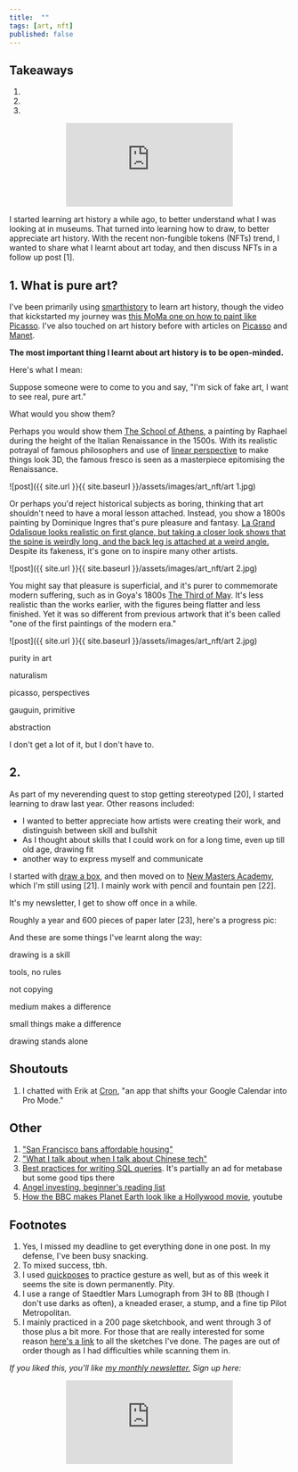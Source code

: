 ```yaml
---
title:  ""  
tags: [art, nft]
published: false
---
```



## Takeaways

1.
2.
3.

<style>
      .iframe-container {
        overflow: hidden;        
        padding-top: 50%; <!-- Calculated from the aspect ration of the content (in case of 16:9 it is 9/16= 0.5625) -->
        position: relative;
      }
      .iframe-container iframe { 
         border: 0;
         height: 100%; <!-- Finally, width and height are set to 100% so the iframe takes up 100% of the containers space. -->
         left: 0;
         position: absolute;
         top: 0;
         width: 100%;
         display: block;
         margin: 0 auto; <!-- center image -->
      }
      <!-- 4x3 Aspect Ratio -->
      .iframe-container-4x3 {
        padding-top: 75%;
      }
</style> 

<div class="iframe-container-4x3">
  <p align="center"><iframe src="https://avoidboringpeople.substack.com/embed" frameborder="0" scrolling="no"> </iframe></p>
</div>

I started learning art history a while ago, to better understand what I was looking at in museums. That turned into learning how to draw, to better appreciate art history. With the recent non-fungible tokens (NFTs) trend, I wanted to share what I learnt about art today, and then discuss NFTs in a follow up post \[1\].

## 1. What is pure art?

I've been primarily using [smarthistory](https://smarthistory.org/ "smart") to learn art history, though the video that kickstarted my journey was [this MoMa one on how to paint like Picasso](https://www.youtube.com/watch?v=rGZYfSzvPvs&list=PLfYVzk0sNiGEZXlIltPP7Yy_s5gTM7hf8 "moma"). I've also touched on art history before with articles on [Picasso](https://avoidboringpeople.substack.com/p/picassos-new-painting-perspectives "picasso") and [Manet](https://avoidboringpeople.substack.com/p/manet-and-modernity "manet").

**The most important thing I learnt about art history is to be open-minded.** 

Here's what I mean:

Suppose someone were to come to you and say, "I'm sick of fake art, I want to see real, pure art."

What would you show them?

Perhaps you would show them [The School of Athens,](https://en.wikipedia.org/wiki/The_School_of_Athens "school") a painting by Raphael during the height of the Italian Renaissance in the 1500s. With its realistic potrayal of famous philosophers and use of [linear perspective](https://en.wikipedia.org/wiki/Perspective_(graphical) "perspective") to make things look 3D, the famous fresco is seen as a masterpiece epitomising the Renaissance.

![post]({{ site.url }}{{ site.baseurl }}/assets/images/art_nft/art 1.jpg)

Or perhaps you'd reject historical subjects as boring, thinking that art shouldn't need to have a moral lesson attached. Instead, you show a 1800s painting by Dominique Ingres that's pure pleasure and fantasy. [La Grand Odalisque looks realistic on first glance, but taking a closer look shows that the spine is weirdly long, and the back leg is attached at a weird angle.](https://en.wikipedia.org/wiki/Grande_Odalisque "wiki") Despite its fakeness, it's gone on to inspire many other artists. 

![post]({{ site.url }}{{ site.baseurl }}/assets/images/art_nft/art 2.jpg)

You might say that pleasure is superficial, and it's purer to commemorate modern suffering, such as in Goya's 1800s [The Third of May](https://en.wikipedia.org/wiki/The_Third_of_May_1808 "may"). It's less realistic than the works earlier, with the figures being flatter and less finished. Yet it was so different from previous artwork that it's been called "one of the first paintings of the modern era."

![post]({{ site.url }}{{ site.baseurl }}/assets/images/art_nft/art 2.jpg)



purity in art

naturalism

picasso, perspectives

gauguin, primitive

abstraction


I don't get a lot of it, but I don't have to.

## 2. 



As part of my neverending quest to stop getting stereotyped \[20\], I started learning to draw last year. Other reasons included:

- I wanted to better appreciate how artists were creating their work, and distinguish between skill and bullshit
- As I thought about skills that I could work on for a long time, even up till old age, drawing fit
- another way to express myself and communicate

I started with [draw a box](https://drawabox.com/ "draw"), and then moved on to [New Masters Academy](https://www.nma.art/ "nma"), which I'm still using \[21\]. I mainly work with pencil and fountain pen \[22\].

It's my newsletter, I get to show off once in a while.


Roughly a year and 600 pieces of paper later \[23\], here's a progress pic:

And these are some things I've learnt along the way:

drawing is a skill

tools, no rules

not copying

medium makes a difference

small things make a difference

drawing stands alone

## Shoutouts

1. I chatted with Erik at [Cron](https://cron.app/ "cron"), "an app that shifts your Google Calendar into Pro Mode."

## Other

1. ["San Francisco bans affordable housing"](https://johnhcochrane.blogspot.com/2021/04/san-francisco-bans-affordable-housing.html "jc")
2. ["What I talk about when I talk about Chinese tech"](https://lillianli.substack.com/p/what-i-talk-about-when-i-talk-about "ll")
3. [Best practices for writing SQL queries](https://www.metabase.com/learn/building-analytics/sql-templates/sql-best-practices "sql"). It's partially an ad for metabase but some good tips there
4. [Angel investing, beginner's reading list](https://alltheangels.substack.com/p/-angel-investing-beginners-reading "angel")
5. [How the BBC makes Planet Earth look like a Hollywood movie](https://www.youtube.com/watch?v=qAOKOJhzYXk "yt"), youtube

## Footnotes

1. Yes, I missed my deadline to get everything done in one post. In my defense, I've been busy snacking.
20. To mixed success, tbh.
21. I used [quickposes](https://quickposes.com/ "qp") to practice gesture as well, but as of this week it seems the site is down permanently. Pity.
22. I use a range of Staedtler Mars Lumograph from 3H to 8B (though I don't use darks as often), a kneaded eraser, a stump, and a fine tip Pilot Metropolitan.
23. I mainly practiced in a 200 page sketchbook, and went through 3 of those plus a bit more. For those that are really interested for some reason [here's a link](https://drive.google.com/drive/folders/1JuCf-pNB8amh2xsFSYmXyuNWUd5oBv8j?usp=sharing "link") to all the sketches I've done. The pages are out of order though as I had difficulties while scanning them in.

*If you liked this, you'll like [my monthly newsletter.](https://avoidboringpeople.substack.com/ "ABP") Sign up here:*

<div class="iframe-container-4x3">
  <p align="center"><iframe src="https://avoidboringpeople.substack.com/embed" frameborder="0" scrolling="no"> </iframe></p>
</div>
